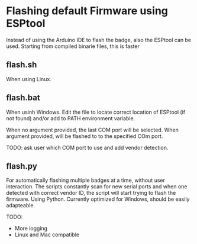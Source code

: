 # Flashing default Firmware using ESPtool

Instead of using the Arduino IDE to flash the badge, also the ESPtool can be used.
Starting from compiled binarie files, this is faster

## flash.sh

When using Linux.

## flash.bat

When usinh Windows.
Edit the file to locate correct location of ESPtool (if not found) and/or add to PATH environment variable.

When no argument provided, the last COM port will be selected. When argument provided, will be flashed to to the specified COm port.

TODO: ask user which COM port to use and add vendor detection.

## flash.py

For automatically flashing multiple badges at a time, without user interaction.
The scripts constantly scan for new serial ports and when one detected with correct vendor ID, 
the script will start trying to flash the firmware.
Using Python. Currently optimized for Windows, should be easily adapteable.

TODO: 
* More logging
* Linux and Mac compatible